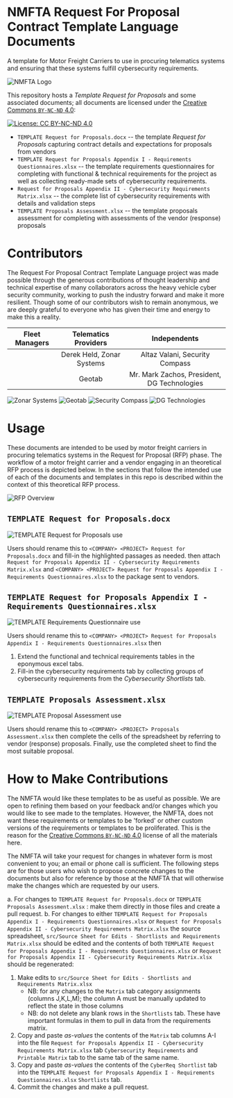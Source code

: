 # NMFTA Request For Proposal Contract Template Language Documents

A template for Motor Freight Carriers to use in procuring telematics systems and ensuring that these systems fulfill cybersecurity requirements.

![NMFTA Logo](https://raw.githubusercontent.com/nmfta-repo/nmfta-rfp_templates/master/media/image1.png)

This repository hosts a *Template Request for Proposals* and some associated documents; all documents are licensed under the [Creative Commons `BY-NC-ND` 4.0](https://creativecommons.org/licenses/by-nc-nd/4.0/):

[![License: CC BY-NC-ND 4.0](https://licensebuttons.net/l/by-nc-nd/4.0/80x15.png)](https://creativecommons.org/licenses/by-nc-nd/4.0/)

* `TEMPLATE Request for Proposals.docx` --  the template *Request for Proposals* capturing contract details and expectations for proposals from vendors
* `TEMPLATE Request for Proposals Appendix I - Requirements Questionnaires.xlsx` -- the template requirements questionnaires for completing with functional & technical requirements for the project as well as collecting ready-made sets of cybersecurity requirements.
* `Request for Proposals Appendix II - Cybersecurity Requirements Matrix.xlsx` -- the complete list of cybersecurity requirements with details and validation steps
* `TEMPLATE Proposals Assessment.xlsx` -- the template proposals assessment for completing with assessments of the vendor (response) proposals

# Contributors

The Request For Proposal Contract Template Language project was made possible through the generous contributions of
thought leadership and technical expertise of many collaborators across the heavy vehicle cyber security community,
working to push the industry forward and make it more resilient. Though some of our contributors wish to remain
anonymous, we are deeply grateful to everyone who has given their time and energy to make this a reality.


| **Fleet Managers**   | **Telematics Providers** | **Independents**                                                |
|:--------------------:|:------------------------:|:---------------------------------------------------------------:|
|                      | Derek Held, Zonar Systems| Altaz Valani, Security Compass                                  |
|                      | Geotab                   | Mr. Mark Zachos, President, DG Technologies                     |

![Zonar Systems](https://raw.githubusercontent.com/nmfta-repo/nmfta-rfp_templates/master/media/zonar-logo-RGB-750.png) ![Geotab](https://raw.githubusercontent.com/nmfta-repo/nmfta-rfp_templates/master/media/geotab-logo_full-colour-rgb_resized.png) ![Security Compass](https://raw.githubusercontent.com/nmfta-repo/nmfta-rfp_templates/master/media/securitycompass-logo-resized.jpg) ![DG Technologies](https://raw.githubusercontent.com/nmfta-repo/nmfta-rfp_templates/master/media/dg-logo.png)

# Usage

These documents are intended to be used by motor freight carriers in procuring telematics systems in the Request for Proposal (RFP) phase. The workflow of a motor freight carrier and a vendor engaging in an theoretical RFP process is depicted below. In the sections that follow the intended use of each of the documents and templates in this repo is described within the context of this theoretical RFP process.

![RFP Overview](https://raw.githubusercontent.com/nmfta-repo/nmfta-rfp_templates/master/media/overview.PNG)

## `TEMPLATE Request for Proposals.docx`

![TEMPLATE Request for Proposals use](https://raw.githubusercontent.com/nmfta-repo/nmfta-rfp_templates/master/media/template_rfp.PNG)

Users should rename this to `<COMPANY> <PROJECT> Request for Proposals.docx` and fill-in the highlighted passages as needed. then attach `Request for Proposals Appendix II - Cybersecurity Requirements Matrix.xlsx` and `<COMPANY> <PROJECT> Request for Proposals Appendix I - Requirements Questionnaires.xlsx` to the package sent to vendors.

## `TEMPLATE Request for Proposals Appendix I - Requirements Questionnaires.xlsx`

![TEMPLATE Requirements Questionnaire use](https://raw.githubusercontent.com/nmfta-repo/nmfta-rfp_templates/master/media/template_questionnaire.PNG)

Users should rename this to `<COMPANY> <PROJECT> Request for Proposals Appendix I - Requirements Questionnaires.xlsx` then

1. Extend the functional and technical requirements tables in the eponymous excel tabs.
2. Fill-in the cybersecurity requirements tab by collecting groups of cybersecurity requirements from the *Cybersecurity Shortlists* tab.

## `TEMPLATE Proposals Assessment.xlsx`

![TEMPLATE Proposal Assessment use](https://raw.githubusercontent.com/nmfta-repo/nmfta-rfp_templates/master/media/template_assessment.PNG)

Users should rename this to `<COMPANY> <PROJECT> Proposals Assessment.xlsx` then complete the cells of the spreadsheet by referring to vendor (response) proposals. Finally, use the completed sheet to find the most suitable proposal.

# How to Make Contributions

The NMFTA would like these templates to be as useful as possible. We are open to refining them based on your feedback and/or changes which you would like to see made to the templates. However, the NMFTA, does not want these requirements or templates to be 'forked' or other custom versions of the requirements or templates to be proliferated. This is the reason for the [Creative Commons `BY-NC-ND` 4.0](https://creativecommons.org/licenses/by-nc-nd/4.0/) license of all the materials here.

The NMFTA will take your request for changes in whatever form is most convenient to you; an email or phone call is sufficient. The following steps are for those users who wish to propose concrete changes to the documents but also for reference by those at the NMFTA that will otherwise make the changes which are requested by our users.

a. For changes to `TEMPLATE Request for Proposals.docx` or `TEMPLATE Proposals Assessment.xlsx` : make them directly in those files and create a pull request.
b. For changes to either `TEMPLATE Request for Proposals Appendix I - Requirements Questionnaires.xlsx` or `Request for Proposals Appendix II - Cybersecurity Requirements Matrix.xlsx` the source spreadsheet, `src/Source Sheet for Edits - Shortlists and Requirements Matrix.xlsx` should be edited and the contents of both `TEMPLATE Request for Proposals Appendix I - Requirements Questionnaires.xlsx` or `Request for Proposals Appendix II - Cybersecurity Requirements Matrix.xlsx` should be regenerated:

1. Make edits to `src/Source Sheet for Edits - Shortlists and Requirements Matrix.xlsx`
	* NB: for any changes to the `Matrix` tab category assignments (columns J,K,L,M); the column A must be manually updated to reflect the state in those columns
	* NB: do not delete any blank rows in the `Shortlists` tab. These have important formulas in them to pull in data from the requirements matrix.
3. Copy and paste _as-values_ the contents of the `Matrix` tab columns A-I into the file `Request for Proposals Appendix II - Cybersecurity Requirements Matrix.xlsx` tab `Cybersecurity Requirements` and `Printable Matrix` tab to the same tab of the same name.
4. Copy and paste _as-values_ the contents of the `CyberReq Shortlist` tab into the `TEMPLATE Request for Proposals Appendix I - Requirements Questionnaires.xlsx` `Shortlists` tab.
5. Commit the changes and make a pull request.